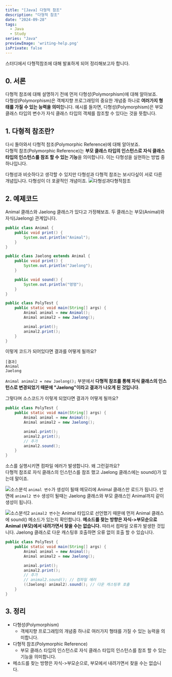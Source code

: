 ```yaml
---
title: "[Java] 다형적 참조"
description: "다형적 참조"
date: "2024-09-28"
tags:
  - Java
  - Study
series: "Java"
previewImage: 'writing-help.png'
isPrivate: false
---
```


스터디에서 다형적참조에 대해 발표하게 되어 정리해보고자 합니다.

## 0. 서론

다형적 참조에 대해 설명하기 전에 먼저 다형성(Polymorphism)에 대해 알아보죠.   
다형성(Polymorphism)은 객체지향 프로그래밍의 중요한 개념중 하나로 **여러가지 형태를 가질 수 있는 능력을 의미**합니다. 예시를 들자면, 다형성(Polymorphism)은 부모 클래스 타입의 변수가 자식 클래스 타입의 객체를 참조할 수 있다는 것을 뜻합니다.

## 1. 다형적 참조란?

다시 돌아와서 다형적 참조(Polymorphic Reference)에 대해 알아보죠.   
다형적 참조(Polymorphic Reference)는 **부모 클래스 타입의 인스턴스로 자식 클래스 타입의 인스턴스를 참조 할 수 있는 기능**을 의미합니다. 이는 다형성을 실현하는 방법 중 하나입니다.

다형성과 비슷하다고 생각할 수 있지만 다형성과 다형적 참조는 보시다싶이 서로 다른 개념입니다. 
다형성이 더 포괄적인 개념이죠.
![다형성과다형적참조](/1.png)

## 2. 예제코드

Animal 클래스와 Jaelong 클래스가 있다고 가정해보죠. 
두 클래스는 부모(Animal)와 자식(Jaelong) 관계입니다.

```java
public class Animal {
    public void print() {
        System.out.println("Animal");
    }
}
```
```java
public class Jaelong extends Animal {
    public void print() {
        System.out.println("Jaelong");
    }

    public void sound() {
        System.out.println("멍멍");
    }
}
```

```java
public class PolyTest {
    public static void main(String[] args) {
        Animal animal = new Animal();
        Animal animal2 = new Jaelong();

        animal.print();
        animal2.print();
    }
}
```

이렇게 코드가 되어있다면 결과를 어떻게 될까요?

```
[결과]
Animal
Jaelong
```

`Animal animal2 = new Jaelong();` 부분에서 **다형적 참조를 통해 자식 클래스의 인스턴스로 변경되었기 때문에 "Jaelong"이라고 결과가 나오게 된 것입니다**.

그렇다며 소스코드가 이렇게 되었다면 결과가 어떻게 될까요?

```java
public class PolyTest {
    public static void main(String[] args) {
        Animal animal = new Animal();
        Animal animal2 = new Jaelong();

        animal.print();
        animal2.print();
        // 추가
        animal2.sound();
    }
}
```

소스를 실행시키면 컴파일 에러가 발생합니다. 왜 그런걸까요?   
다형적 참조로 자식 클래스의 인스턴스를 참조 했고 Jaelong 클래스에는 sound()가 있는데 말이죠.

![소스분석](/2.png)
`animal 변수`가 생성이 될때 메모리에 Animal 클래스만 로드가 됩니다. 반면에 `animal2 변수` 생성이 될때는 Jaelong 클래스와 부모 클래스인 Animal까지 같이 생성이 됩니다. 

![소스분석2](/3.png)
`animal2 변수`는 Animal 타입으로 선언했기 때문에 먼저 Animal 클래스에 sound() 메소드가 있는지 확인합니다. **메소드를 찾는 방향은 자식->부모순으로 Animal (부모)에서 내려가면서 찾을 수는 없습니다.** 따라서 컴파일 오류가 발생한 것입니다. Jaelong 클래스로 다운 캐스팅후 호출하면 오류 없이 호출 할 수 있습니다.

```java
public class PolyTest {
    public static void main(String[] args) {
        Animal animal = new Animal();
        Animal animal2 = new Jaelong();

        animal.print();
        animal2.print();
        // 추가
        // animal2.sound(); // 컴파일 에러
        ((Jaelong) animal2).sound(); // 다운 캐스팅후 호출
    }
}
```

## 3. 정리

+ 다형성(Polymorphism)
   + 객체지향 프로그래밍의 개념중 하나로 여러가지 형태를 가질 수 있는 능력을 의미합니다. 
+ 다형적 참조(Polymorphic Reference)
   + 부모 클래스 타입의 인스턴스로 자식 클래스 타입의 인스턴스를 참조 할 수 있는 기능을 의미합니다. 
+ 메소드를 찾는 방향은 자식->부모순으로, 부모에서 내려가면서 찾을 수는 없습니다.